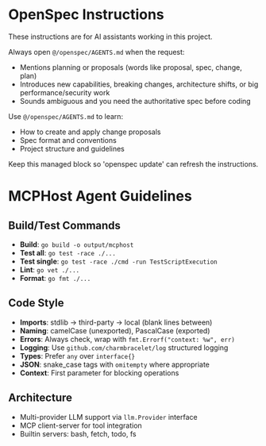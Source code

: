 <!-- OPENSPEC:START -->
# OpenSpec Instructions

These instructions are for AI assistants working in this project.

Always open `@/openspec/AGENTS.md` when the request:
- Mentions planning or proposals (words like proposal, spec, change, plan)
- Introduces new capabilities, breaking changes, architecture shifts, or big performance/security work
- Sounds ambiguous and you need the authoritative spec before coding

Use `@/openspec/AGENTS.md` to learn:
- How to create and apply change proposals
- Spec format and conventions
- Project structure and guidelines

Keep this managed block so 'openspec update' can refresh the instructions.

<!-- OPENSPEC:END -->

# MCPHost Agent Guidelines

## Build/Test Commands
- **Build**: `go build -o output/mcphost`
- **Test all**: `go test -race ./...`
- **Test single**: `go test -race ./cmd -run TestScriptExecution`
- **Lint**: `go vet ./...`
- **Format**: `go fmt ./...`

## Code Style
- **Imports**: stdlib → third-party → local (blank lines between)
- **Naming**: camelCase (unexported), PascalCase (exported)
- **Errors**: Always check, wrap with `fmt.Errorf("context: %w", err)`
- **Logging**: Use `github.com/charmbracelet/log` structured logging
- **Types**: Prefer `any` over `interface{}`
- **JSON**: snake_case tags with `omitempty` where appropriate
- **Context**: First parameter for blocking operations

## Architecture
- Multi-provider LLM support via `llm.Provider` interface
- MCP client-server for tool integration
- Builtin servers: bash, fetch, todo, fs